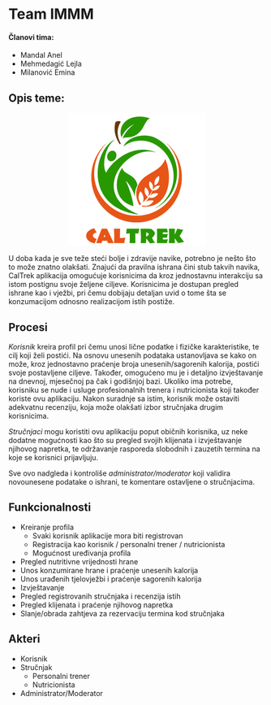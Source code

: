 # Team IMMM

#### Članovi tima:
  - Mandal Anel
  - Mehmedagić Lejla
  - Milanović Emina

## Opis teme:

<p align="center">
  <img src="https://github.com/ooad-2018-2019/Grupa7-EnviromentFriendly/blob/master/Resources/AppLogo.png">
</p>

U doba kada je sve teže steći bolje i zdravije navike, potrebno je nešto što to može znatno olakšati. Znajući da pravilna ishrana čini stub takvih navika, CalTrek aplikacija omogućuje korisnicima da kroz jednostavnu interakciju sa istom postignu svoje željene ciljeve. Korisnicima je dostupan pregled ishrane kao i vježbi, pri čemu dobijaju detaljan uvid o tome šta se konzumacijom odnosno realizacijom istih postiže.

## Procesi

_Korisnik_ kreira profil pri čemu unosi lične podatke i fizičke karakteristike, te cilj koji želi postići. Na osnovu unesenih podataka ustanovljava se kako on može, kroz jednostavno praćenje broja unesenih/sagorenih kalorija, postići svoje postavljene ciljeve. Također, omogućeno mu je i detaljno izvještavanje na dnevnoj, mjesečnoj pa čak i godišnjoj bazi. Ukoliko ima potrebe, korisniku se nude i usluge profesionalnih trenera i nutricionista koji također koriste ovu aplikaciju. Nakon suradnje sa istim, korisnik može ostaviti adekvatnu recenziju, koja može olakšati izbor stručnjaka drugim korisnicima. 

_Stručnjaci_ mogu koristiti ovu aplikaciju poput običnih korisnika, uz neke dodatne mogućnosti kao što su pregled svojih klijenata i izvještavanje njihovog napretka, te održavanje rasporeda slobodnih i zauzetih termina na koje se korisnici prijavljuju.

Sve ovo nadgleda i kontroliše _administrator/moderator_ koji validira novounesene podatake o ishrani, te komentare ostavljene o stručnjacima.



## Funkcionalnosti

- Kreiranje profila
	- Svaki korisnik aplikacije mora biti registrovan
	- Registracija kao korisnik / personalni trener / nutricionista
	- Mogućnost uređivanja profila
- Pregled nutritivne vrijednosti hrane
- Unos konzumirane hrane i praćenje unesenih kalorija
- Unos urađenih tjelovježbi i praćenje sagorenih kalorija
- Izvještavanje
- Pregled registrovanih stručnjaka i recenzija istih
- Pregled klijenata i praćenje njihovog napretka
- Slanje/obrada zahtjeva za rezervaciju termina kod stručnjaka


## Akteri

- Korisnik
- Stručnjak
	- Personalni trener
	- Nutricionista
- Administrator/Moderator

